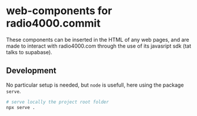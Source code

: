 # web-components for radio4000.commit

These components can be inserted in the HTML of any web pages, and are made to interact with radio4000.com through the use of its javasript sdk (tat talks to supabase).

## Development

No particular setup is needed, but `node` is usefull, here using the package  `serve`.

```bash
# serve locally the project root folder
npx serve .
```
